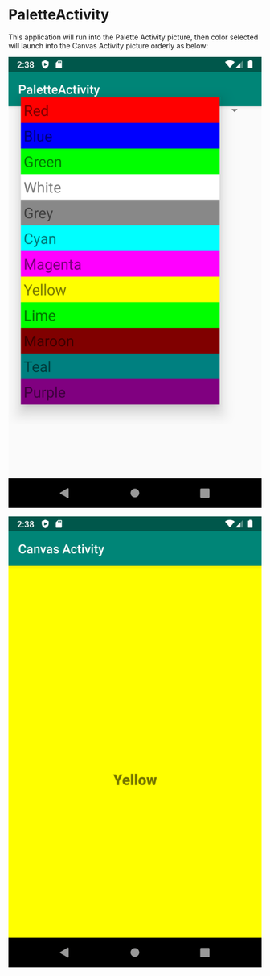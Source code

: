 # PaletteActivity

This application will run into the Palette Activity picture, then color selected will launch into the Canvas Activity picture orderly as below:

![Palette Activity](img/PaletteActivity.png)

![Canvas Activity](img/CanvasActivity.png)